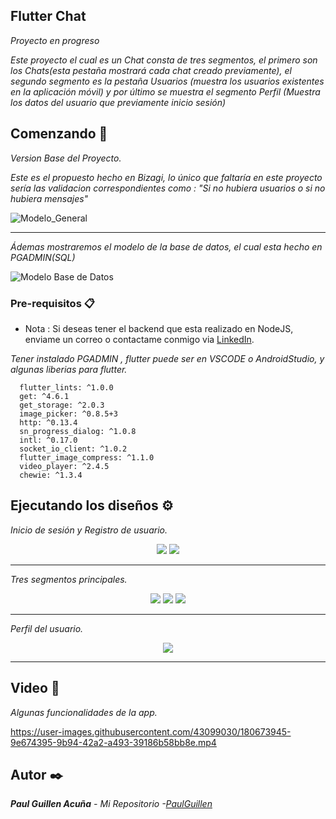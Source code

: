 ## Flutter Chat

_Proyecto en progreso_

_Este proyecto el cual es un Chat consta de tres segmentos, el primero son los Chats(esta pestaña mostrará cada chat creado previamente), el segundo segmento es la pestaña Usuarios (muestra los usuarios existentes en la aplicación móvil) y por último se muestra el segmento Perfil (Muestra los datos del usuario que previamente inicio sesión)_

## Comenzando 🚀

_Version Base del Proyecto._

_Este es el propuesto hecho en Bizagi, lo único que faltaría en este proyecto sería las validacion correspondientes como : "Si no hubiera usuarios o si no hubiera mensajes"_

![Modelo_General](https://user-images.githubusercontent.com/43099030/179372365-65371de5-8ee8-4584-861d-6f0e5e993864.png)

---

_Ádemas mostraremos el modelo de la base de datos, el cual esta hecho en PGADMIN(SQL)_

![Modelo Base de Datos](https://user-images.githubusercontent.com/43099030/179372452-182a4364-5eaf-4fb1-a127-c707688614ec.png)


### Pre-requisitos 📋

* Nota : Si deseas tener el backend que esta realizado en NodeJS, enviame un correo o contactame conmigo via [LinkedIn](https://www.linkedin.com/in/paul-guillen-acu%C3%B1a-61ab9319a/).

_Tener instalado PGADMIN , flutter puede ser en VSCODE o AndroidStudio, y algunas liberias para flutter._

```
  flutter_lints: ^1.0.0
  get: ^4.6.1
  get_storage: ^2.0.3
  image_picker: ^0.8.5+3
  http: ^0.13.4
  sn_progress_dialog: ^1.0.8
  intl: ^0.17.0
  socket_io_client: ^1.0.2
  flutter_image_compress: ^1.1.0
  video_player: ^2.4.5
  chewie: ^1.3.4
```
## Ejecutando los diseños ⚙️

_Inicio de sesión y Registro de usuario._

<p align="center">
 <img src="https://i.postimg.cc/jq15NmjR/Screenshot-1657995066.png"/>
 <img src="https://i.postimg.cc/Nfr0xDym/Screenshot-1657995069.png"/>
</p>

---

_Tres segmentos principales._

<p align="center">
 <img src="https://i.postimg.cc/VNzLmcKW/Screenshot-1657995085.png"/>
 <img src="https://i.postimg.cc/2yWV37hQ/Screenshot-1657995588.png"/>
 <img src="https://i.postimg.cc/BZP8h4kj/Screenshot-1657995590.png"/>
</p>

---

_Perfil del usuario._
<p align="center">
 <img src="https://i.postimg.cc/Y0RCSqyf/Screenshot-1658003375.png"/>

</p>

---


## Video 📄

_Algunas funcionalidades de la app._

https://user-images.githubusercontent.com/43099030/180673945-9e674395-9b94-42a2-a493-39186b58bb8e.mp4


## Autor ✒️

_**Paul Guillen Acuña** - *Mi Repositorio* -[PaulGuillen](https://github.com/PaulGuillen?tab=repositories)_
